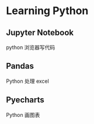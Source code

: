# Learning Python

## Jupyter Notebook

python 浏览器写代码

## Pandas

Python 处理 excel

## Pyecharts

Python 画图表
